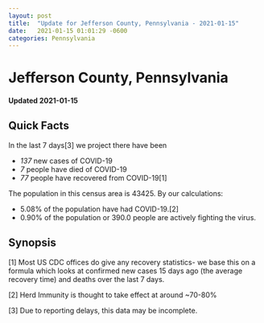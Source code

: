 ```yaml
---
layout: post
title:  "Update for Jefferson County, Pennsylvania - 2021-01-15"
date:   2021-01-15 01:01:29 -0600
categories: Pennsylvania
---
```


# Jefferson County, Pennsylvania
#### Updated 2021-01-15

## Quick Facts

In the last 7 days[3] we project there have been
- *137* new cases of COVID-19
- *7* people have died of COVID-19
- *77* people have recovered from COVID-19[1]

The population in this census area is 43425. By our calculations:
- 5.08% of the population have had COVID-19.[2]
- 0.90% of the population or 390.0 people are actively fighting the virus.

## Synopsis




[1] Most US CDC offices do give any recovery statistics- we base this on a formula which looks at confirmed new cases
15 days ago (the average recovery time) and deaths over the last 7 days.

[2] Herd Immunity is thought to take effect at around ~70-80%

[3] Due to reporting delays, this data may be incomplete.
 
    